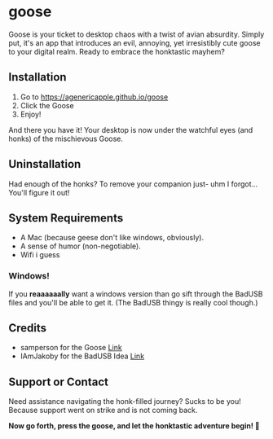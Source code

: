 # goose
Goose is your ticket to desktop chaos with a twist of avian absurdity. Simply put, it's an app that introduces an evil, annoying, yet irresistibly cute goose to your digital realm.
Ready to embrace the honktastic mayhem?

## Installation
1. Go to https://agenericapple.github.io/goose
2. Click the Goose
3. Enjoy!

And there you have it! Your desktop is now under the watchful eyes (and honks) of the mischievous Goose.

## Uninstallation
Had enough of the honks?
To remove your companion just- uhm I forgot...
You'll figure it out!

## System Requirements
- A Mac (because geese don't like windows, obviously).
- A sense of humor (non-negotiable).
- Wifi i guess

### Windows!
If you **reaaaaaally** want a windows version than go sift through the BadUSB files and you'll be able to get it.
(The BadUSB thingy is really cool though.)

## Credits
- samperson for the Goose [Link](https://samperson.itch.io)
- IAmJakoby for the BadUSB Idea [Link](https://github.com/I-Am-Jakoby)

## Support or Contact
Need assistance navigating the honk-filled journey? Sucks to be you! Because support went on strike and is not coming back.

**Now go forth, press the goose, and let the honktastic adventure begin! 🦢**
